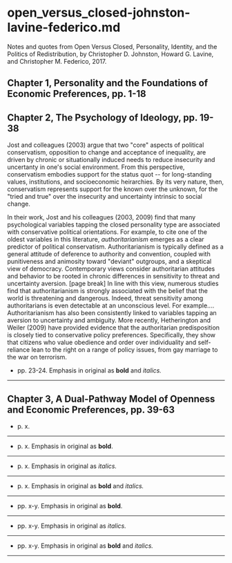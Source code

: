 
# open_versus_closed-johnston-lavine-federico.md

Notes and quotes from Open Versus Closed, Personality, Identity, and the Politics of Redistribution,
by Christopher D. Johnston, Howard G. Lavine, and Christopher M. Federico, 2017.

## Chapter 1, Personality and the Foundations of Economic Preferences, pp. 1-18


## Chapter 2, The Psychology of Ideology, pp. 19-38

Jost and colleagues (2003) argue that two "core" aspects of political conservatism, opposition to change and acceptance of inequality,
are driven by chronic or situationally induced needs to reduce insecurity and uncertanty in one's social environment.  From this
perspective, conservatism embodies support for the status quot -- for long-standing values, institutions, and socioeconomic heirarchies.
By its very nature, then, conservatism represents support for the known over the unknown, for the "tried and true" over the insecurity and
uncertainty intrinsic to social change.

In their work, Jost and his colleagues (2003, 2009) find that many psychological variables tapping the closed personality type are associated
with conservative political orientations.  For example, to cite one of the oldest variables in this literature, *authoritarianism* emerges as
a clear predictor of political conservatism.  Authoritarianism is typically defined as a general attitude of deference to authority and
convention, coupled with punitiveness and animosity toward "deviant" outgroups, and a skeptical view of democracy.  Contemporary views
consider authoritarian attitudes and behavior to be rooted in chronic differences in sensitivity to threat and uncertainty aversion. [page
break]  In line with this view, numerous studies find that authoritarianism is strongly associated with the belief that the world is threatening
and dangerous.  Indeed, threat sensitivity among authoritarians is even detectable at an unconscious level.  For example....  Authoritarianism
has also been consistently linked to variables tapping an aversion to uncertainty and ambiguity.  More recently, Hetherington and Weiler (2009)
have provided evidence that the authoritarian predisposition is closely tied to conservative policy preferences.  Specifically, they show that
citizens who value obedience and order over individuality and self-reliance lean to the right on a range of policy issues, from gay marriage to
the war on terrorism.
- pp. 23-24.  Emphasis in original as **bold** and *italics.*
---------


## Chapter 3, A Dual-Pathway Model of Openness and Economic Preferences, pp. 39-63


- p. x.
---------
- p. x.  Emphasis in original as **bold**.
---------
- p. x.  Emphasis in original as *italics.*
---------
- p. x.  Emphasis in original as **bold** and *italics.*
---------
- pp. x-y.  Emphasis in original as **bold**.
---------
- pp. x-y.  Emphasis in original as *italics.*
---------
- pp. x-y.  Emphasis in original as **bold** and *italics.*
---------
